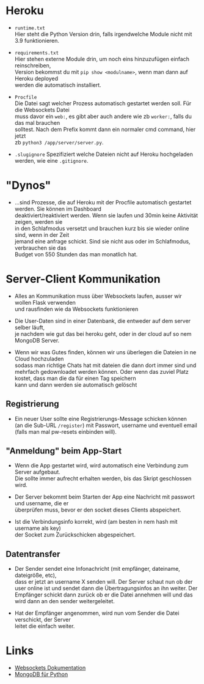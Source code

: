 # Heroku

* `runtime.txt`  
Hier steht die Python Version drin, falls irgendwelche Module nicht mit 3.9 funktionieren.

* `requirements.txt`  
Hier stehen externe Module drin, um noch eins hinzuzufügen einfach reinschreiben,  
Version bekommst du mit `pip show <modulname>`, wenn man dann auf Heroku deployed  
werden die automatisch installiert.

* `Procfile`  
Die Datei sagt welcher Prozess automatisch gestartet werden soll. Für die Websockets Datei  
muss davor ein `web:`, es gibt aber auch andere wie zb `worker:`, falls du das mal brauchen  
solltest. Nach dem Prefix kommt dann ein normaler cmd command, hier jetzt  
zb `python3 /app/server/server.py`.

* `.slugignore`
Spezifiziert welche Dateien nicht auf Heroku hochgeladen werden, wie eine `.gitignore`.


# "Dynos"

* ...sind Prozesse, die auf Heroku mit der Procfile automatisch gestartet werden. Sie können im Dashboard  
deaktiviert/reaktiviert werden. Wenn sie laufen und 30min keine Aktivität zeigen, werden sie  
in den Schlafmodus versetzt und brauchen kurz bis sie wieder online sind, wenn in der Zeit  
jemand eine anfrage schickt. Sind sie nicht aus oder im Schlafmodus, verbrauchen sie das  
Budget von 550 Stunden das man monatlich hat.


# Server-Client Kommunikation

* Alles an Kommunikation muss über Websockets laufen, ausser wir wollen Flask verwenden   
und rausfinden wie da Websockets funktionieren

* Die User-Daten sind in einer Datenbank, die entweder auf dem server selber läuft,  
je nachdem wie gut das bei heroku geht, oder in der cloud auf so nem MongoDB Server.

* Wenn wir was Gutes finden, können wir uns überlegen die Dateien in ne Cloud hochzuladen  
sodass man richtige Chats hat mit dateien die dann dort immer sind und mehrfach gedownloadet werden können. Oder wenn das zuviel Platz kostet, dass man die da für einen Tag speichern  
kann und dann werden sie automatisch gelöscht


## Registrierung

* Ein neuer User sollte eine Registrierungs-Message schicken können  
(an die Sub-URL `/register`) mit Passwort, username und eventuell email  
(falls man mal pw-resets einbinden will).


## "Anmeldung" beim App-Start

* Wenn die App gestartet wird, wird automatisch eine Verbindung zum Server aufgebaut.  
Die sollte immer aufrecht erhalten werden, bis das Skript geschlossen wird.

* Der Server bekommt beim Starten der App eine Nachricht mit passwort und username, die er  
überprüfen muss, bevor er den socket dieses Clients abspeichert.

* Ist die Verbindungsinfo korrekt, wird (am besten in nem hash mit username als key)  
der Socket zum Zurückschicken abgespeichert.


## Datentransfer

* Der Sender sendet eine Infonachricht (mit empfänger, dateiname, dateigröße, etc),  
dass er jetzt an username X senden will. Der Server schaut nun ob der user online ist und sendet dann die Übertragungsinfos an ihn weiter. Der Empfänger schickt dann zurück ob er die Datei annehmen will und das wird dann an den sender weitergeleitet.

* Hat der Empfänger angenommen, wird nun vom Sender die Datei verschickt, der Server  
leitet die einfach weiter.



# Links

* [Websockets Dokumentation](https://websockets.readthedocs.io/en/stable/)
* [MongoDB für Python](https://www.mongodb.com/languages/python)

